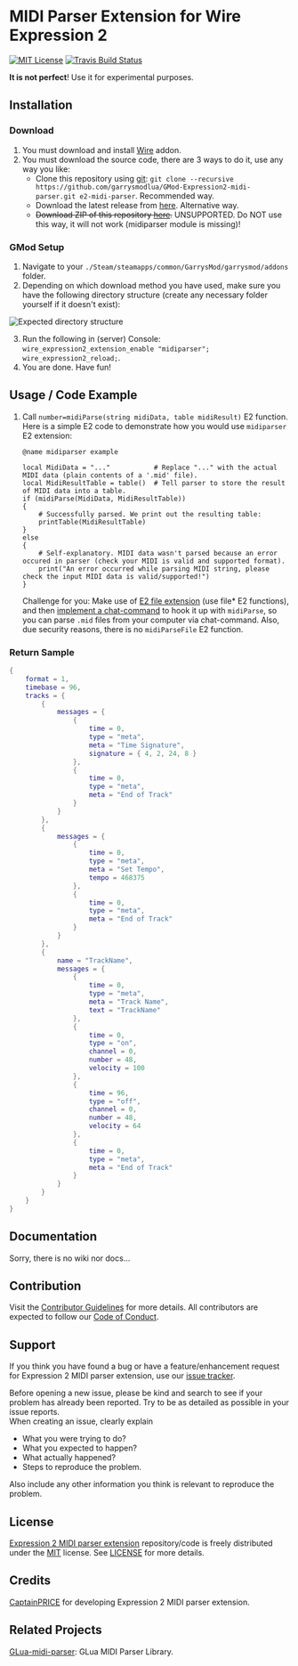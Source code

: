 # MIDI Parser Extension for Wire Expression 2

[![MIT License](https://img.shields.io/github/license/garrysmodlua/GMod-Expression2-midi-parser.svg?style=flat-square&maxAge=30)](https://github.com/garrysmodlua/GMod-Expression2-midi-parser/blob/master/LICENSE) [![Travis Build Status](https://img.shields.io/travis/garrysmodlua/GMod-Expression2-midi-parser/master.svg?style=flat-square&maxAge=30)](https://travis-ci.org/garrysmodlua/GMod-Expression2-midi-parser)

**It is not perfect**! Use it for experimental purposes.

## Installation

### Download

1. You must download and install [Wire](https://github.com/garrysmodlua/wire) addon.
2. You must download the source code, there are 3 ways to do it, use any way you like:  
	* Clone this repository using [git](https://git-scm.com/downloads): `git clone --recursive https://github.com/garrysmodlua/GMod-Expression2-midi-parser.git e2-midi-parser`. Recommended way.
	* Download the latest release from [here](https://github.com/garrysmodlua/GMod-Expression2-midi-parser/releases/latest). Alternative way.
	* ~~Download ZIP of this repository [here](https://github.com/garrysmodlua/GMod-Expression2-midi-parser/archive/master.zip).~~ UNSUPPORTED. Do NOT use this way, it will not work (midiparser module is missing)!

### GMod Setup

1. Navigate to your `./Steam/steamapps/common/GarrysMod/garrysmod/addons` folder.
2. Depending on which download method you have used, make sure you have the following directory structure (create any necessary folder yourself if it doesn't exist):

![Expected directory structure](https://user-images.githubusercontent.com/9789070/27011774-9110082e-4ec3-11e7-99ef-31a3d1e1f847.png)

3. Run the following in (server) Console: `wire_expression2_extension_enable "midiparser"; wire_expression2_reload;`.
4. You are done. Have fun!

## Usage / Code Example

1. Call `number=midiParse(string midiData, table midiResult)` E2 function. Here is a simple E2 code to demonstrate how you would use `midiparser` E2 extension:
	```golo
	@name midiparser example

	local MidiData = "..."           # Replace "..." with the actual MIDI data (plain contents of a '.mid' file).
	local MidiResultTable = table()  # Tell parser to store the result of MIDI data into a table.
	if (midiParse(MidiData, MidiResultTable))
	{
		# Successfully parsed. We print out the resulting table:
		printTable(MidiResultTable)
	}
	else
	{
		# Self-explanatory. MIDI data wasn't parsed because an error occured in parser (check your MIDI is valid and supported format).
		print("An error occurred while parsing MIDI string, please check the input MIDI data is valid/supported!")
	}
	```

	Challenge for you: Make use of [E2 file extension](https://github.com/wiremod/wire/wiki/Expression-2#File_Functions) (use file* E2 functions), and then [implement a chat-command](https://github.com/wiremod/wire/wiki/Expression-2#Chat) to hook it up with `midiParse`, so you can parse `.mid` files from your computer via chat-command. Also, due security reasons, there is no `midiParseFile` E2 function.

### Return Sample

```lua
{
	format = 1,
	timebase = 96,
	tracks = {
		{
			messages = {
				{
					time = 0,
					type = "meta",
					meta = "Time Signature",
					signature = { 4, 2, 24, 8 }
				},
				{
					time = 0,
					type = "meta",
					meta = "End of Track"
				}
			}
		},
		{
			messages = {
				{
					time = 0,
					type = "meta",
					meta = "Set Tempo",
					tempo = 468375
				},
				{
					time = 0,
					type = "meta",
					meta = "End of Track"
				}
			}
		},
		{
			name = "TrackName",
			messages = {
				{
					time = 0,
					type = "meta",
					meta = "Track Name",
					text = "TrackName"
				},
				{
					time = 0,
					type = "on",
					channel = 0,
					number = 48,
					velocity = 100
				},
				{
					time = 96,
					type = "off",
					channel = 0,
					number = 48,
					velocity = 64
				},
				{
					time = 0,
					type = "meta",
					meta = "End of Track"
				}
			}
		}
	}
}
```

## Documentation

Sorry, there is no wiki nor docs...

## Contribution

Visit the [Contributor Guidelines](https://github.com/garrysmodlua/GMod-Expression2-midi-parser/blob/master/.github/CONTRIBUTING.md) for more details. All contributors are expected to follow our [Code of Conduct](https://github.com/garrysmodlua/GMod-Expression2-midi-parser/blob/master/.github/CODE_OF_CONDUCT.md).

## Support

If you think you have found a bug or have a feature/enhancement request for Expression 2 MIDI parser extension, use our [issue tracker](https://github.com/garrysmodlua/GMod-Expression2-midi-parser/issues/new).  

Before opening a new issue, please be kind and search to see if your problem has already been reported. Try to be as detailed as possible in your issue reports.  
When creating an issue, clearly explain  

* What you were trying to do?
* What you expected to happen?
* What actually happened?
* Steps to reproduce the problem.

Also include any other information you think is relevant to reproduce the problem.

## License

[Expression 2 MIDI parser extension](https://github.com/garrysmodlua/GMod-Expression2-midi-parser) repository/code is freely distributed under the [MIT](LICENSE) license. See [LICENSE](LICENSE) for more details.

## Credits

[CaptainPRICE](https://github.com/CaptainPRICE) for developing Expression 2 MIDI parser extension.

## Related Projects

[GLua-midi-parser](https://github.com/garrysmodlua/GLua-midi-parser): GLua MIDI Parser Library.
